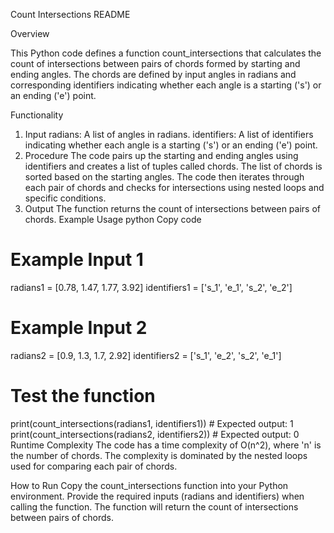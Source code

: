 Count Intersections README


Overview


This Python code defines a function count_intersections that calculates the count of intersections between pairs of chords formed by starting and ending angles. The chords are defined by input angles in radians and corresponding identifiers indicating whether each angle is a starting ('s') or an ending ('e') point.

Functionality
1. Input
radians: A list of angles in radians.
identifiers: A list of identifiers indicating whether each angle is a starting ('s') or an ending ('e') point.
2. Procedure
The code pairs up the starting and ending angles using identifiers and creates a list of tuples called chords.
The list of chords is sorted based on the starting angles.
The code then iterates through each pair of chords and checks for intersections using nested loops and specific conditions.
3. Output
The function returns the count of intersections between pairs of chords.
Example Usage
python
Copy code
# Example Input 1
radians1 = [0.78, 1.47, 1.77, 3.92]
identifiers1 = ['s_1', 'e_1', 's_2', 'e_2']

# Example Input 2
radians2 = [0.9, 1.3, 1.7, 2.92]
identifiers2 = ['s_1', 'e_2', 's_2', 'e_1']

# Test the function
print(count_intersections(radians1, identifiers1))  # Expected output: 1
print(count_intersections(radians2, identifiers2))  # Expected output: 0
Runtime Complexity
The code has a time complexity of O(n^2), where 'n' is the number of chords. The complexity is dominated by the nested loops used for comparing each pair of chords.

How to Run
Copy the count_intersections function into your Python environment.
Provide the required inputs (radians and identifiers) when calling the function.
The function will return the count of intersections between pairs of chords.
